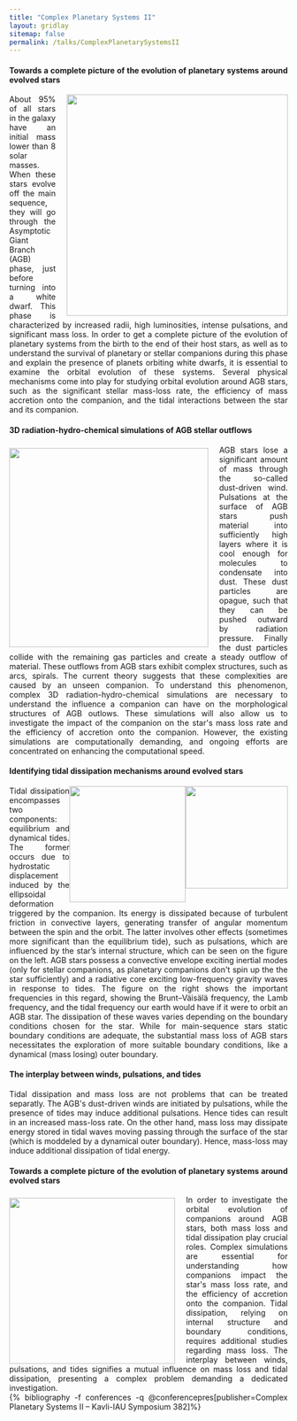 ```yaml
---
title: "Complex Planetary Systems II"
layout: gridlay
sitemap: false
permalink: /talks/ComplexPlanetarySystemsII
---
```


<div class="jumbotron">
<div class="col-md-12 col-sm-12" style="text-align:justify">
<h4>Towards a complete picture of the evolution of planetary systems around evolved stars</h4>
<img src="{{site.url}}{{site.baseurl}}/images/Talks/ComplexPlanetarySystemsII/HRsite_transp.png" style="width:400px; min-width:39%; max-width:100%; margin-left:20px; margin-right:0px; margin-bottom:0px; margin-top:0px;" align="right"/>
About 95% of all stars in the galaxy have an initial mass lower than 8 solar masses. When these stars evolve off the main sequence, they will go through the Asymptotic Giant Branch (AGB) phase, just before turning into a white dwarf.  This phase is characterized by increased radii, high luminosities, intense pulsations, and significant mass loss. In order to get a complete picture of the evolution of planetary systems from the birth to the end of their host stars, as well as to understand the survival of planetary or stellar companions during this phase and explain the presence of planets orbiting white dwarfs, it is essential to examine the orbital evolution of these systems. Several physical mechanisms come into play for studying orbital evolution around AGB stars, such as the significant stellar mass-loss rate, the efficiency of mass accretion onto the companion, and the tidal interactions between the star and its companion.
</div>
</div>


<div class="jumbotron">
<div class="col-md-12 col-sm-12" style="text-align:justify">
<h4>3D radiation-hydro-chemical simulations of AGB stellar outflows</h4>
<img src="{{site.url}}{{site.baseurl}}/images/Research/2Dplotrho_orbital2.png" style="width:360px; min-width:30%; max-width:100%; margin-left:0px; margin-right:20px; margin-bottom:0px; margin-top:5px;" align="left"/>
AGB stars lose a significant amount of mass through the so-called dust-driven wind. Pulsations at the surface of AGB stars push material into sufficiently high layers where it is cool enough for molecules to condensate into dust. These dust particles are opague, such that they can be pushed outward by radiation pressure. Finally the dust particles collide with the remaining gas particles and create a steady outflow of material. These outflows from AGB stars exhibit complex structures, such as arcs, spirals. The current theory suggests that these complexities are caused by an unseen companion. To understand this phenomenon, complex 3D radiation-hydro-chemical simulations are necessary to understand the influence a companion can have on the morphological structures of AGB outlows. These simulations will also allow us to investigate the impact of the companion on the star's mass loss rate and the efficiency of accretion onto the companion. However, the existing simulations are computationally demanding, and ongoing efforts are concentrated on enhancing the computational speed.

</div>
</div>


<div class="jumbotron">
<div class="col-md-12 col-sm-12" style="text-align:justify">
<h4>Identifying tidal dissipation mechanisms around evolved stars</h4>
<img src="{{site.url}}{{site.baseurl}}/images/Talks/ComplexPlanetarySystemsII/NS_0051.png" style="width:185px; min-width:19%; max-width:47%; margin-left:0px; margin-right:0px; margin-bottom:-30px; margin-top:0px;" align="right"/>
<img src="{{site.url}}{{site.baseurl}}/images/Talks/ComplexPlanetarySystemsII/geogebra-export.png" style="width:210px; min-width:21%; max-width:53%; margin-left:0px; margin-right:0px; margin-bottom:0px; margin-top:0px;" align="right"/>
Tidal dissipation encompasses two components: equilibrium and dynamical tides. The former occurs due to hydrostatic displacement induced by the ellipsoidal deformation triggered by the companion. Its energy is dissipated because of turbulent friction in convective layers, generating transfer of angular momentum between the spin and the orbit. The latter involves other effects (sometimes more significant than the equilibrium tide), such as pulsations, which are influenced by the star’s internal structure, which can be seen on the figure on the left. AGB stars possess a convective envelope exciting inertial modes (only for stellar companions, as planetary companions don't spin up the the star sufficiently) and a radiative core exciting low-frequency gravity waves in response to tides. The figure on the right shows the important frequencies in this regard, showing the Brunt–Väisälä frequency, the Lamb frequency, and the tidal frequency our earth would have if it were to orbit an AGB star. The dissipation of these waves varies depending on the boundary conditions chosen for the star. While for main-sequence stars static boundary conditions are adequate, the substantial mass loss of AGB stars necessitates the exploration of more suitable boundary conditions, like a dynamical (mass losing) outer boundary.
</div>
</div>

<div class="jumbotron">
<div class="col-md-12 col-sm-12" style="text-align:justify">
<h4>The interplay between winds, pulsations, and tides</h4>
Tidal dissipation and mass loss are not problems that can be treated separatly. The AGB's dust-driven winds are initiated by pulsations, while the presence of tides may induce additional pulsations. Hence tides can result in an increased mass-loss rate. On the other hand, mass loss may dissipate energy stored in tidal waves moving passing through the surface of the star (which is moddeled by a dynamical outer boundary). Hence, mass-loss may induce additional dissipation of tidal energy.
</div>
</div>


<div class="jumbotron">
<div class="col-md-12 col-sm-12" style="text-align:justify">
<h4>Towards a complete picture of the evolution of planetary systems around evolved stars</h4>
<img src="{{site.url}}{{site.baseurl}}/images/Talks/ComplexPlanetarySystemsII/StarPlanet.jpg" style="width:300px; min-width:30%; max-width:100%; margin-left:0px; margin-right:20px; margin-bottom:0px; margin-top:5px;" align="left"/>
In order to investigate the orbital evolution of companions around AGB stars, both mass loss and tidal dissipation play crucial roles. Complex simulations are essential for understanding how companions impact the star's mass loss rate, and the efficiency of accretion onto the companion. Tidal dissipation, relying on internal structure and boundary conditions, requires additional studies regarding mass loss. The interplay between winds, pulsations, and tides signifies a mutual influence on mass loss and tidal dissipation, presenting a complex problem demanding a dedicated investigation.
</div>
</div>

<div class="jumbotron">
<div class="col-md-12 col-sm-12" style="text-align:justify">
{% bibliography -f conferences -q @conferencepres[publisher=Complex Planetary Systems II – Kavli-IAU Symposium 382]%}
</div>
</div>
